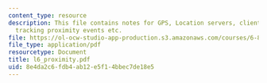 ```yaml
---
content_type: resource
description: This file contains notes for GPS, Location servers, client roles, Indoor
  tracking proximity events etc.
file: https://ol-ocw-studio-app-production.s3.amazonaws.com/courses/6-883-pervasive-human-centric-computing-sma-5508-spring-2006/8e4da2c6fdb4ab12e5f14bbec7de18e5_l6_proximity.pdf
file_type: application/pdf
resourcetype: Document
title: l6_proximity.pdf
uid: 8e4da2c6-fdb4-ab12-e5f1-4bbec7de18e5
---
```

